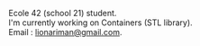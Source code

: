 Ecole 42 (school 21) student.  
I'm currently working on Containers (STL library).  
Email : lionariman@gmail.com.  
